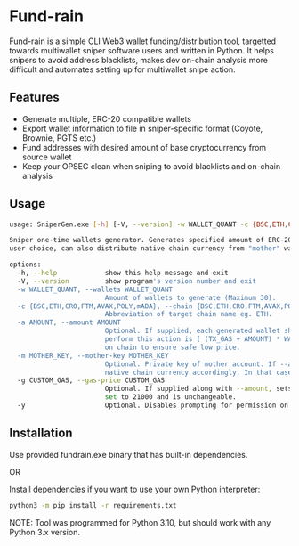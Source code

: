 # Fund-rain
Fund-rain is a simple CLI Web3 wallet funding/distribution tool, targetted towards multiwallet sniper software users and written in Python. It helps snipers to avoid address blacklists, makes dev on-chain analysis more difficult and automates setting up for multiwallet snipe action.

## Features

- Generate multiple, ERC-20 compatible wallets
- Export wallet information to file in sniper-specific format (Coyote, Brownie, PGTS etc.)
- Fund addresses with desired amount of base cryptocurrency from source wallet
- Keep your OPSEC clean when sniping to avoid blacklists and on-chain analysis

## Usage
```sh
usage: SniperGen.exe [-h] [-V, --version] -w WALLET_QUANT -c {BSC,ETH,CRO,FTM,AVAX,POLY,mADA} [-a AMOUNT] [-m MOTHER_KEY] [-g CUSTOM_GAS] [-y]

Sniper one-time wallets generator. Generates specified amount of ERC-20 compatible private key / address (EIP55) pairs and saves them in a file. Depending on
user choice, can also distribute native chain currency from "mother" wallet to newly generated sniper addresses.

options:
  -h, --help            show this help message and exit
  -V, --version         show program's version number and exit
  -w WALLET_QUANT, --wallets WALLET_QUANT
                        Amount of wallets to generate (Maximum 30).
  -c {BSC,ETH,CRO,FTM,AVAX,POLY,mADA}, --chain {BSC,ETH,CRO,FTM,AVAX,POLY,mADA}
                        Abbreviation of target chain name eg. ETH.
  -a AMOUNT, --amount AMOUNT
                        Optional. If supplied, each generated wallet should receive specified amount of native currency. Required mother wallet balance to
                        perform this action is [ (TX_GAS + AMOUNT) * WALLETS ]. By default, gas price will be based on median value from recent transactions
                        on chain to ensure safe low price.
  -m MOTHER_KEY, --mother-key MOTHER_KEY
                        Optional. Private key of mother account. If --amount is provided without --mother, will generate one and ask user to supply it with
                        native chain currency accordingly. In that case, it's included as a sniper when counting --wallets.
  -g CUSTOM_GAS, --gas-price CUSTOM_GAS
                        Optional. If supplied along with --amount, sets gas price (in gwei) to use when distributing funds to wallets. Gas limit is always
                        set to 21000 and is unchangeable.
  -y                    Optional. Disables prompting for permission on each transaction.
```

## Installation
Use provided fundrain.exe binary that has built-in dependencies.

OR

Install dependencies if you want to use your own Python interpreter:
```sh
python3 -m pip install -r requirements.txt
```

NOTE: Tool was programmed for Python 3.10, but should work with any Python 3.x version.
